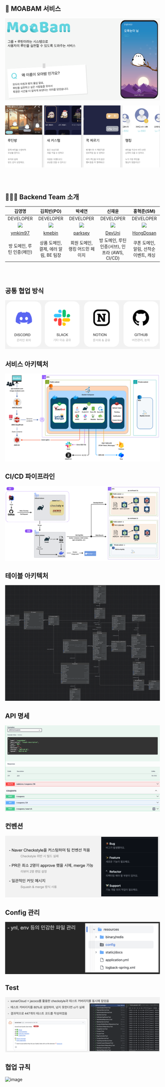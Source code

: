 ## 🐥 MOABAM 서비스

![img.png](readme-image/img.png)

![img_1.png](readme-image/img_1.png)

<br><br>

## 👨‍👨‍👧 Backend Team 소개

|                                      김영명                                       |                                    김희빈(PO)                                     |                                      박세연                                       |                                      신재윤                                       |                                    홍혁준(SM)                                     |
|:------------------------------------------------------------------------------:|:------------------------------------------------------------------------------:|:------------------------------------------------------------------------------:|:------------------------------------------------------------------------------:|:------------------------------------------------------------------------------:|
|                                   DEVELOPER                                    |                                   DEVELOPER                                    |                                   DEVELOPER                                    |                                   DEVELOPER                                    |                                   DEVELOPER                                    |
| <img src="https://avatars.githubusercontent.com/u/83266154?v=4" width="250" /> | <img src="https://avatars.githubusercontent.com/u/72112845?v=4" width="250" /> | <img src="https://avatars.githubusercontent.com/u/54196094?v=4" width="250" /> | <img src="https://avatars.githubusercontent.com/u/87688023?v=4" width="250" /> | <img src="https://avatars.githubusercontent.com/u/31675711?v=4" width="250" /> |
|                     [ymkim97](https://github.com/ymkim97)                      |                      [kmebin](https://github.com/kmebin)                       |                     [parksey](https://github.com/parksey)                      |                   [DevUni](https://github.com/Shin-Jae-Yoon)                   |                 [HongDosan](https://github.com/HyuckJuneHong)                  |
|                                방 도메인, 루틴 인증(메인)                                |                            상품 도메인, 결제, 에러 알림, BE 팀장                            |                               회원 도메인, 랭킹 어드민 페이지                               |                       방 도메인, 루틴 인증(서브), 인프라 (AWS, CI/CD)                       |                            쿠폰 도메인, 알림, 선착순 이벤트, 캐싱                             |

<br><br>

## 공통 협업 방식

![img.png](readme-image/협업.png)

## 서비스 아키텍처

![img.png](readme-image/서비스-아키텍처.png)

## CI/CD 파이프라인

![img.png](readme-image/파이프라인.png)

## 테이블 아키텍처

![img.png](readme-image/table.png)

## API 명세

![img.png](readme-image/api.png)

## 컨벤션

![img_1.png](readme-image/컨벤션.png)

## Config 관리

![img.png](readme-image/콘피그.png)

## Test

![img.png](readme-image/테스트.png)

## 협업 규칙
![image](https://github.com/team-moabam/moabam-BE/assets/31675711/1c9ae816-9174-42fd-959a-bad9f375878d)

